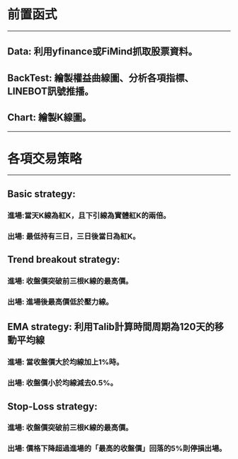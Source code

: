 # 前置函式
---
## Data: 利用yfinance或FiMind抓取股票資料。

## BackTest: 繪製權益曲線圖、分析各項指標、LINEBOT訊號推播。

## Chart: 繪製K線圖。
---
# 各項交易策略
---
## Basic strategy:
### 進場:當天K線為紅K，且下引線為實體紅K的兩倍。
### 出場: 最低持有三日，三日後當日為紅K。


## Trend breakout strategy:
### 進場: 收盤價突破前三根K線的最高價。
### 出場: 進場後最高價低於壓力線。


## EMA strategy: 利用Talib計算時間周期為120天的移動平均線
### 進場: 當收盤價大於均線加上1%時。
### 出場: 收盤價小於均線減去0.5%。


## Stop-Loss strategy:
### 進場: 收盤價突破前三根K線的最高價。
### 出場: 價格下降超過進場的「最高的收盤價」回落的5%則停損出場。
